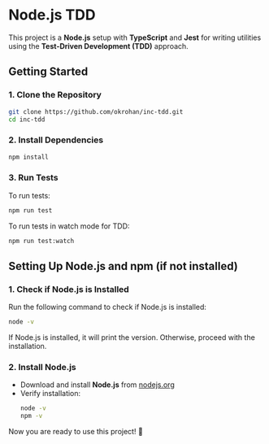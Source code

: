 # Node.js TDD

This project is a **Node.js** setup with **TypeScript** and **Jest** for writing utilities using the **Test-Driven Development (TDD)** approach.

## Getting Started

### 1. Clone the Repository
```sh
git clone https://github.com/okrohan/inc-tdd.git
cd inc-tdd
```

### 2. Install Dependencies
```sh
npm install
```

### 3. Run Tests
To run tests:
```sh
npm run test
```

To run tests in watch mode for TDD:
```sh
npm run test:watch
```

## Setting Up Node.js and npm (if not installed)

### 1. Check if Node.js is Installed
Run the following command to check if Node.js is installed:
```sh
node -v
```
If Node.js is installed, it will print the version. Otherwise, proceed with the installation.

### 2. Install Node.js
- Download and install **Node.js** from [nodejs.org](https://nodejs.org/)
- Verify installation:
  ```sh
  node -v
  npm -v
  ```

Now you are ready to use this project! 🚀

